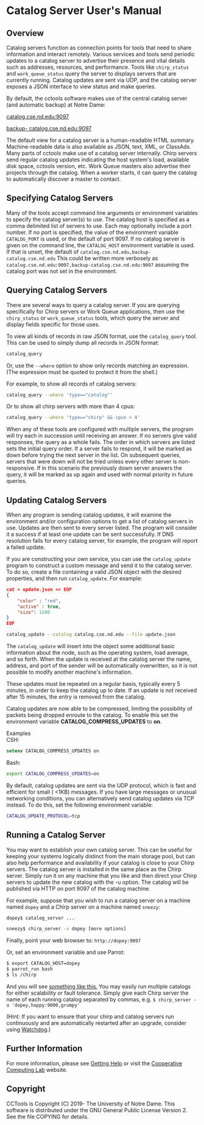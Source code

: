 # Catalog Server User's Manual

## Overview

Catalog servers function as connection points for tools that need to share
information and interact remotely. Various services and tools send periodic
updates to a catalog server to advertise their presence and vital details such
as addresses, resources, and performance. Tools like `chirp_status` and
`work_queue_status` query the server to displays servers that are currently
running. Catalog updates are sent via UDP, and the catalog server exposes a
JSON interface to view status and make queries.

By default, the cctools software makes use of the central catalog server (and
automatic backup) at Notre Dame:

[catalog.cse.nd.edu:9097](http://catalog.cse.nd.edu:9097)

[backup- catalog.cse.nd.edu:9097](http://backup-catalog.cse.nd.edu:9097)

The default view for a catalog server is a human-readable HTML summary.
Machine-readable data is also available as JSON, text, XML, or ClassAds. Many
parts of cctools make use of a catalog server internally. Chirp servers send
regular catalog updates indicating the host system's load, available disk
space, cctools version, etc. Work Queue masters also advertise their projects
through the catalog. When a worker starts, it can query the catalog to
automatically discover a master to contact.

## Specifying Catalog Servers

Many of the tools accept command line arguments or environment variables to
specify the catalog server(s) to use. The catalog host is specified as a comma
delimited list of servers to use. Each may optionally include a port number.
If no port is specified, the value of the environment variable `CATALOG_PORT`
is used, or the default of port 9097. If no catalog server is given on the
command line, the `CATALOG_HOST` environment variable is used. If that is
unset, the default of `catalog.cse.nd.edu,backup-catalog.cse.nd.edu` This
could be written more verbosely as `catalog.cse.nd.edu:9097,backup-catalog.cse.nd.edu:9097` assuming the catalog port was not set in the
environment.

## Querying Catalog Servers

There are several ways to query a catalog server. If you are querying
specifically for Chirp servers or Work Queue applications, then use the
`chirp_status` or `work_queue_status` tools, which query the server and
display fields specific for those uses.

To view all kinds of records in raw JSON format, use the `catalog_query` tool.
This can be used to simply dump all records in JSON format:

```sh
catalog_query
```

Or, use the `--where` option to show only records matching an expression. (The
expression must be quoted to protect it from the shell.)

For example, to show all records of catalog servers:

```sh
catalog_query --where 'type=="catalog"'
```

Or to show all chirp servers with more than 4 cpus:

```sh
catalog_query --where 'type=="chirp" && cpus > 4'
```

When any of these tools are configured with multiple servers, the program will
try each in succession until receiving an answer. If no servers give valid
responses, the query as a whole fails. The order in which servers are listed
sets the initial query order. If a server fails to respond, it will be marked
as down before trying the next server in the list. On subsequent queries,
servers that were down will not be tried unless every other server is non-
responsive. If in this scenario the previously down server answers the query,
it will be marked as up again and used with normal priority in future queries.

## Updating Catalog Servers

When any program is sending catalog updates, it will examine the environment
and/or configuration options to get a list of catalog servers in use. Updates
are then sent to every server listed. The program will consider it a success
if at least one update can be sent successfully. If DNS resolution fails for
every catalog server, for example, the program will report a failed update.

If you are constructing your own service, you can use the `catalog_update`
program to construct a custom message and send it to the catalog server. To do
so, create a file containing a valid JSON object with the desired properties,
and then run `catalog_update`. For example:

```json
cat > update.json << EOF
{
    "color" : "red",
    "active" : true,
    "size": 1200
}
EOF
```
```sh
catalog_update --catalog catalog.cse.nd.edu --file update.json
```

The `catalog_update` will insert into the object some additional basic
information about the node, such as the operating system, load average, and so
forth. When the update is received at the catalog server the name, address,
and port of the sender will be automatically overwritten, so it is not
possible to modify another machine's information.

These updates must be repeated on a regular basis, typically every 5 minutes,
in order to keep the catalog up to date. If an update is not received after 15
minutes, the entry is removed from the catalog.

Catalog updates are now able to be compressed, limiting the possibility of
packets being dropped enroute to the catalog. To enable this set the
environment variable **CATALOG_COMPRESS_UPDATES** to **on**.

Examples  
CSH:  
```csh
setenv CATALOG_COMPRESS_UPDATES on
```

Bash:  
```sh
export CATALOG_COMPRESS_UPDATES=on
```

By default, catalog updates are sent via the UDP protocol, which is fast and
efficient for small ( <1KB) messages. If you have large messages or unusual
networking conditions, you can alternatively send catalog updates via TCP
instead. To do this, set the following environment variable:
    
```sh
CATALOG_UPDATE_PROTOCOL=tcp
```

## Running a Catalog Server

You may want to establish your own catalog server. This can be useful for
keeping your systems logically distinct from the main storage pool, but can
also help performance and availability if your catalog is close to your Chirp
servers. The catalog server is installed in the same place as the Chirp
server. Simply run it on any machine that you like and then direct your Chirp
servers to update the new catalog with the -u option. The catalog will be
published via HTTP on port 9097 of the catalog machine.

For example, suppose that you wish to run a catalog server on a machine named
`dopey` and a Chirp server on a machine named `sneezy`:

```sh
dopey$ catalog_server ...

sneezy$ chirp_server -u dopey [more options]
```

Finally, point your web browser to: `http://dopey:9097`

Or, set an environment variable and use Parrot:

```bash
$ export CATALOG_HOST=dopey
$ parrot_run bash
$ ls /chirp
```

And you will see [something like this.](http://catalog.cse.nd.edu:9097) You
may easily run multiple catalogs for either scalability or fault tolerance.
Simply give each Chirp server the name of each running catalog separated by
commas, e.g. `$ chirp_server -u 'dopey,happy:9000,grumpy'`

(Hint: If you want to ensure that your chirp and catalog servers run
continuously and are automatically restarted after an upgrade, consider using
[Watchdog](../watchdog).)

## Further Information

For more information, please see [Getting Help](../help) or visit the [Cooperative Computing Lab](http://ccl.cse.nd.edu) website.

## Copyright

CCTools is Copyright (C) 2019- The University of Notre Dame. This software is distributed under the GNU General Public License Version 2. See the file COPYING for
details.
